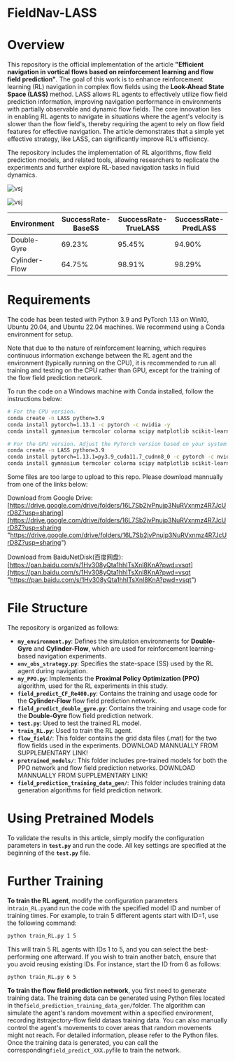 # FieldNav-LASS

# Overview

This repository is the official implementation of the article **"Efficient navigation in vortical flows based on reinforcement learning and flow field prediction"**. The goal of this work is to enhance reinforcement learning (RL) navigation in complex flow fields using the **Look-Ahead State Space (LASS)** method. LASS allows RL agents to effectively utilize flow field prediction information, improving navigation performance in environments with partially observable and dynamic flow fields. The core innovation lies in enabling RL agents to navigate in situations where the agent's velocity is slower than the flow field's, thereby requiring the agent to rely on flow field features for effective navigation. The article demonstrates that a simple yet effective strategy, like LASS, can significantly improve RL's efficiency.

The repository includes the implementation of RL algorithms, flow field prediction models, and related tools, allowing researchers to replicate the experiments and further explore RL-based navigation tasks in fluid dynamics.

![vsj](gifs/DG.gif)

![vsj](gifs/CF.gif)


| Environment    | SuccessRate-BaseSS  | SuccessRate-TrueLASS  | SuccessRate-PredLASS  |
| -------------- | ------------------- | --------------------- | --------------------- |
| Double-Gyre    | 69.23%              | 95.45%                | 94.90%                |
| Cylinder-Flow  | 64.75%              | 98.91%                | 98.29%                |

# Requirements

The code has been tested with Python 3.9 and PyTorch 1.13 on Win10, Ubuntu 20.04, and Ubuntu 22.04 machines. We recommend using a Conda environment for setup.

Note that due to the nature of reinforcement learning, which requires continuous information exchange between the RL agent and the environment (typically running on the CPU), it is recommended to run all training and testing on the CPU rather than GPU, except for the training of the flow field prediction network.

To run the code on a Windows machine with Conda installed, follow the instructions below:

```bash
# For the CPU version.
conda create -n LASS python=3.9
conda install pytorch=1.13.1 -c pytorch -c nvidia -y
conda install gymnasium termcolor colorma scipy matplotlib scikit-learn pandas -y

```


```bash
# For the GPU version. Adjust the PyTorch version based on your system specifications.
conda create -n LASS python=3.9
conda install pytorch=1.13.1=py3.9_cuda11.7_cudnn8_0 -c pytorch -c nvidia -y
conda install gymnasium termcolor colorma scipy matplotlib scikit-learn pandas -y
```


Some files are too large to upload to this repo. Please download mannually from one of the links below:

Download from Google Drive: [https://drive.google.com/drive/folders/16L7Sb2jvPnujp3NuRVxnmz4R7JcUrD8Z?usp=sharing](https://drive.google.com/drive/folders/16L7Sb2jvPnujp3NuRVxnmz4R7JcUrD8Z?usp=sharing "https://drive.google.com/drive/folders/16L7Sb2jvPnujp3NuRVxnmz4R7JcUrD8Z?usp=sharing")

Download from BaiduNetDisk(百度网盘): [https://pan.baidu.com/s/1Hv308yQta1hhITsXnl8KnA?pwd=vsqt](https://pan.baidu.com/s/1Hv308yQta1hhITsXnl8KnA?pwd=vsqt "https://pan.baidu.com/s/1Hv308yQta1hhITsXnl8KnA?pwd=vsqt")



# File Structure

The repository is organized as follows:

- **`my_environment.py`**: Defines the simulation environments for **Double-Gyre** and **Cylinder-Flow**, which are used for reinforcement learning-based navigation experiments.
- **`env_obs_strategy.py`**: Specifies the state-space (SS) used by the RL agent during navigation.
- **`my_PPO.py`**: Implements the **Proximal Policy Optimization (PPO)** algorithm, used for the RL experiments in this study.
- **`field_predict_CF_Re400.py`**: Contains the training and usage code for the **Cylinder-Flow** flow field prediction network.
- **`field_predict_double_gyre.py`**: Contains the training and usage code for the **Double-Gyre** flow field prediction network.
- **`test.py`**: Used to test the trained RL model.
- **`train_RL.py`**: Used to train the RL agent.
- **`flow_field/`**: This folder contains the grid data files (.mat) for the two flow fields used in the experiments. DOWNLOAD MANNUALLY FROM SUPPLEMENTARY LINK!
- **`pretrained_models/`**: This folder includes pre-trained models for both the PPO network and flow field prediction networks. DOWNLOAD MANNUALLY FROM SUPPLEMENTARY LINK!
- **`field_prediction_training_data_gen/`**: This folder includes training data generation algorithms for field prediction network.&#x20;

# Using Pretrained Models

To validate the results in this article, simply modify the configuration parameters in **`test.py`** and run the code. All key settings are specified at the beginning of the **`test.py`** file.

# Further Training

**To train the RL agent**, modify the configuration parameters in`train_RL.py`and run the code with the specified model ID and number of training times. For example, to train 5 different agents start with ID=1, use the following command:

```bash
python train_RL.py 1 5
```


This will train 5 RL agents with IDs 1 to 5, and you can select the best-performing one afterward. If you wish to train another batch, ensure that you avoid reusing existing IDs. For instance, start the ID from 6 as follows:

```bash
python train_RL.py 6 5
```


**To train the flow field prediction network**, you first need to generate training data. The training data can be generated using Python files located in the`field_prediction_training_data_gen/`folder. The algorithm can simulate the agent's random movement within a specified environment, recording itstrajectory-flow field dataas training data. You can also manually control the agent's movements to cover areas that random movements might not reach. For detailed information, please refer to the Python files. Once the training data is generated, you can call the corresponding`field_predict_XXX.py`file to train the network.
